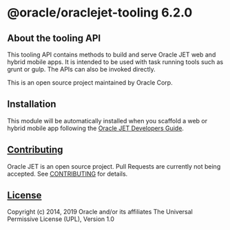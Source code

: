 # @oracle/oraclejet-tooling 6.2.0

## About the tooling API
This tooling API contains methods to build and serve Oracle JET web and hybrid mobile apps. It is intended to be used with task running tools such as grunt or gulp. The APIs can also be invoked directly. 

This is an open source project maintained by Oracle Corp.

## Installation
This module will be automatically installed when you scaffold a web or hybrid mobile app following the [Oracle JET Developers Guide](http://www.oracle.com/pls/topic/lookup?ctx=jet620&id=homepage).

## [Contributing](https://github.com/oracle/oraclejet-tooling/tree/master/CONTRIBUTING.md)
Oracle JET is an open source project.  Pull Requests are currently not being accepted. See 
[CONTRIBUTING](https://github.com/oracle/oraclejet-tooling/tree/master/CONTRIBUTING.md)
for details.

## [License](https://github.com/oracle/oraclejet-tooling/tree/master/LICENSE.md)
Copyright (c) 2014, 2019 Oracle and/or its affiliates
The Universal Permissive License (UPL), Version 1.0
